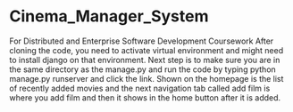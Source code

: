 # Cinema_Manager_System
For Distributed and Enterprise Software Development Coursework
After cloning the code, you need to activate virtual environment and might need to install django on that environment.
Next step is to make sure you are in the same directory as the manage.py and run the code by typing python manage.py runserver and click the link.
Shown on the homepage is the list of recently added movies and the next navigation tab called add film is where you add film and then it shows in the home button after it is added.
